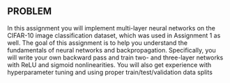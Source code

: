 ## PROBLEM

In this assignment you will implement multi-layer neural networks on the CIFAR-10 image classification dataset, which was used in Assignment 1 as well. The goal of this assignment is to help you understand the fundamentals of neural networks and backpropagation. Specifically, you will write your own backward pass and train two- and three-layer networks with ReLU and sigmoid nonlinearities. You will also get experience with hyperparameter tuning and using proper train/test/validation data splits
